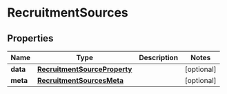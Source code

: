 

# RecruitmentSources


## Properties

| Name | Type | Description | Notes |
|------------ | ------------- | ------------- | -------------|
|**data** | [**RecruitmentSourceProperty**](RecruitmentSourceProperty.md) |  |  [optional] |
|**meta** | [**RecruitmentSourcesMeta**](RecruitmentSourcesMeta.md) |  |  [optional] |



